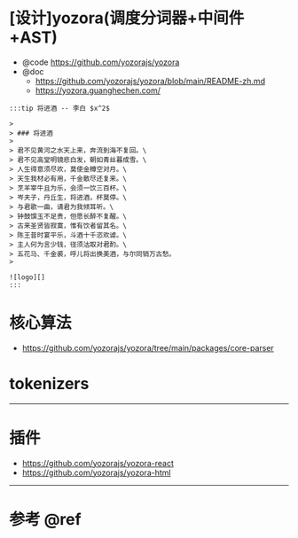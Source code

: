 # [设计]yozora(调度分词器+中间件+AST)

- @code https://github.com/yozorajs/yozora
- @doc 
    - https://github.com/yozorajs/yozora/blob/main/README-zh.md
    - https://yozora.guanghechen.com/

```
:::tip 将进酒 -- 李白 $x^2$

>
> ### 将进酒
>
> 君不见黄河之水天上来，奔流到海不复回。\
> 君不见高堂明镜悲白发，朝如青丝暮成雪。\
> 人生得意须尽欢，莫使金樽空对月。\
> 天生我材必有用，千金散尽还复来。\
> 烹羊宰牛且为乐，会须一饮三百杯。\
> 岑夫子，丹丘生，将进酒，杯莫停。\
> 与君歌一曲，请君为我倾耳听。\
> 钟鼓馔玉不足贵，但愿长醉不复醒。\
> 古来圣贤皆寂寞，惟有饮者留其名。\
> 陈王昔时宴平乐，斗酒十千恣欢谑。\
> 主人何为言少钱，径须沽取对君酌。\
> 五花马、千金裘，呼儿将出换美酒，与尔同销万古愁。
>

![logo][]
:::
```

# 核心算法 

- https://github.com/yozorajs/yozora/tree/main/packages/core-parser

# tokenizers


---

# 插件

- https://github.com/yozorajs/yozora-react
- https://github.com/yozorajs/yozora-html

---

# 参考 @ref